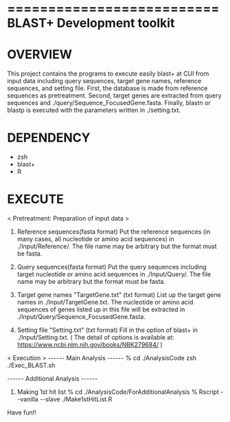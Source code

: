 ==========================
BLAST+ Development toolkit
==========================

# OVERVIEW
This project contains the programs to execute easily blast+ at CUI from input data including query sequences, 
target gene names, reference sequences, and setting file. First, the database is made from reference sequences 
as pretreatment. Second, target genes are extracted from query sequences and ./query/Sequence_FocusedGene.fasta.
Finally, blastn or blastp is executed with the parameters written in ./setting.txt.

# DEPENDENCY

  * zsh
  * blast+
  * R

# EXECUTE
< Pretreatment: Preparation of input data >
1. Reference sequences(fasta format)
Put the reference sequences (in many cases, all nucleotide or amino acid sequences) in ./Input/Reference/.
The file name may be arbitrary but the format must be fasta.

2. Query sequences(fasta format)
Put the query sequences including target nucleotide or amino acid sequences in ./Input/Query/.
The file name may be arbitrary but the format must be fasta.

3. Target gene names "TargetGene.txt" (txt format)
List up the target gene names in ./Input/TargetGene.txt.
The nucleotide or amino acid sequences of genes listed up in this file will be extracted in 
./Input/Query/Sequence_FocusedGene.fasta.

4. Setting file "Setting.txt" (txt format)
Fill in the option of blast+ in ./Input/Setting.txt.
( The detail of options is available at: https://www.ncbi.nlm.nih.gov/books/NBK279684/ )

< Execution >
------ Main Analysis ------
% cd ./AnalysisCode
zsh ./Exec_BLAST.sh

------ Additional Analysis ------
1. Making 1st hit list
% cd ./AnalysisCode/ForAdditionalAnalysis
% Rscript --vanilla --slave ./Make1stHitList.R

Have fun!!